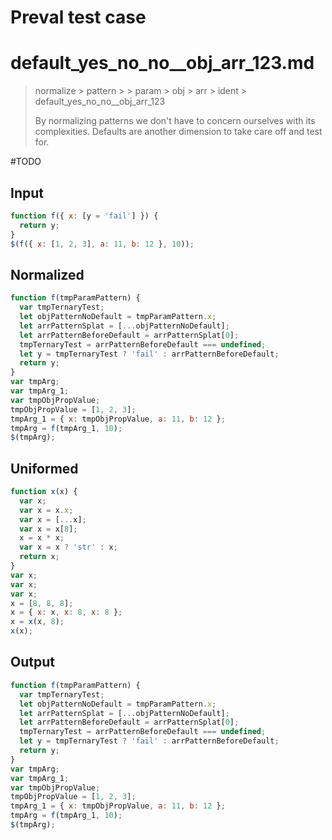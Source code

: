 # Preval test case

# default_yes_no_no__obj_arr_123.md

> normalize > pattern >  > param > obj > arr > ident > default_yes_no_no__obj_arr_123
>
> By normalizing patterns we don't have to concern ourselves with its complexities. Defaults are another dimension to take care off and test for.

#TODO

## Input

`````js filename=intro
function f({ x: [y = 'fail'] }) {
  return y;
}
$(f({ x: [1, 2, 3], a: 11, b: 12 }, 10));
`````

## Normalized

`````js filename=intro
function f(tmpParamPattern) {
  var tmpTernaryTest;
  let objPatternNoDefault = tmpParamPattern.x;
  let arrPatternSplat = [...objPatternNoDefault];
  let arrPatternBeforeDefault = arrPatternSplat[0];
  tmpTernaryTest = arrPatternBeforeDefault === undefined;
  let y = tmpTernaryTest ? 'fail' : arrPatternBeforeDefault;
  return y;
}
var tmpArg;
var tmpArg_1;
var tmpObjPropValue;
tmpObjPropValue = [1, 2, 3];
tmpArg_1 = { x: tmpObjPropValue, a: 11, b: 12 };
tmpArg = f(tmpArg_1, 10);
$(tmpArg);
`````

## Uniformed

`````js filename=intro
function x(x) {
  var x;
  var x = x.x;
  var x = [...x];
  var x = x[8];
  x = x * x;
  var x = x ? 'str' : x;
  return x;
}
var x;
var x;
var x;
x = [8, 8, 8];
x = { x: x, x: 8, x: 8 };
x = x(x, 8);
x(x);
`````

## Output

`````js filename=intro
function f(tmpParamPattern) {
  var tmpTernaryTest;
  let objPatternNoDefault = tmpParamPattern.x;
  let arrPatternSplat = [...objPatternNoDefault];
  let arrPatternBeforeDefault = arrPatternSplat[0];
  tmpTernaryTest = arrPatternBeforeDefault === undefined;
  let y = tmpTernaryTest ? 'fail' : arrPatternBeforeDefault;
  return y;
}
var tmpArg;
var tmpArg_1;
var tmpObjPropValue;
tmpObjPropValue = [1, 2, 3];
tmpArg_1 = { x: tmpObjPropValue, a: 11, b: 12 };
tmpArg = f(tmpArg_1, 10);
$(tmpArg);
`````
